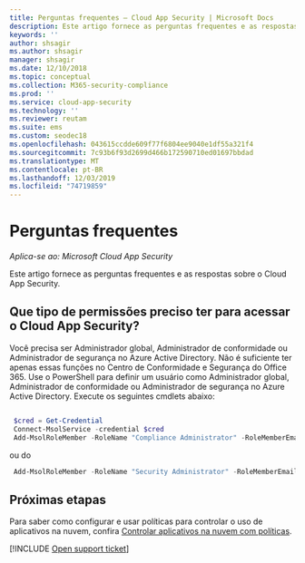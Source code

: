 ```yaml
---
title: Perguntas frequentes – Cloud App Security | Microsoft Docs
description: Este artigo fornece as perguntas frequentes e as respostas sobre o Cloud App Security.
keywords: ''
author: shsagir
ms.author: shsagir
manager: shsagir
ms.date: 12/10/2018
ms.topic: conceptual
ms.collection: M365-security-compliance
ms.prod: ''
ms.service: cloud-app-security
ms.technology: ''
ms.reviewer: reutam
ms.suite: ems
ms.custom: seodec18
ms.openlocfilehash: 043615ccdde609f77f6804ee9040e1df55a321f4
ms.sourcegitcommit: 7c93b6f93d2699d466b172590710ed01697bbdad
ms.translationtype: MT
ms.contentlocale: pt-BR
ms.lasthandoff: 12/03/2019
ms.locfileid: "74719859"
---
```

# <a name="frequently-asked-questions"></a>Perguntas frequentes

*Aplica-se ao: Microsoft Cloud App Security*

Este artigo fornece as perguntas frequentes e as respostas sobre o Cloud App Security.

## <a name="what-kind-of-permissions-do-i-need-to-access-cloud-app-security"></a>Que tipo de permissões preciso ter para acessar o Cloud App Security?

Você precisa ser Administrador global, Administrador de conformidade ou Administrador de segurança no Azure Active Directory. Não é suficiente ter apenas essas funções no Centro de Conformidade e Segurança do Office 365. Use o PowerShell para definir um usuário como Administrador global, Administrador de conformidade ou Administrador de segurança no Azure Active Directory. Execute os seguintes cmdlets abaixo:

```powershell

 $cred = Get-Credential
 Connect-MsolService -credential $cred
 Add-MsolRoleMember -RoleName "Compliance Administrator" -RoleMemberEmailAddress "XX@XX.XX"
```

 ou do

```powershell
 Add-MsolRoleMember -RoleName "Security Administrator" -RoleMemberEmailAddress “XX@XX.XX”
```

## <a name="next-steps"></a>Próximas etapas

Para saber como configurar e usar políticas para controlar o uso de aplicativos na nuvem, confira [Controlar aplicativos na nuvem com políticas](control-cloud-apps-with-policies.md).

[!INCLUDE [Open support ticket](includes/support.md)]
